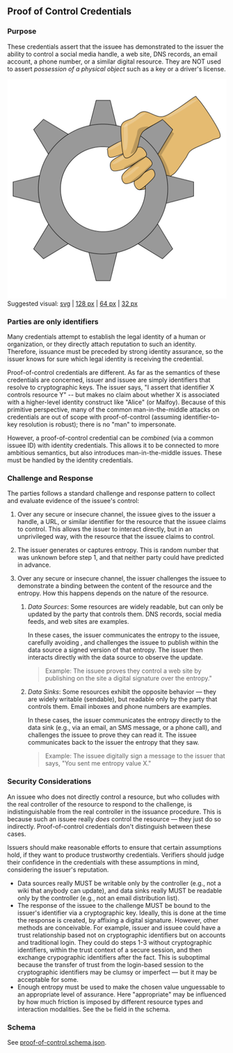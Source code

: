 ## Proof of Control Credentials

### Purpose

These credentials assert that the issuee has demonstrated to the issuer the ability to control a social media handle, a web site, DNS records, an email account, a phone number, or a similar digital resource. They are NOT used to assert *possession of a physical object* such as a key or a driver's license. 

![suggested proof-of-control visual](proof-of-control-512.png)<br>
Suggested visual: [svg](face-to-face.svg) | [128 px](proof-of-control-128.png) | [64 px](proof-of-control-64.png) | [32 px](proof-of-control-32.png)

### Parties are only identifiers

Many credentials attempt to establish the legal identity of a human or organization, or they directly attach reputation to such an identity. Therefore, issuance must be preceded by strong identity assurance, so the issuer knows for sure which legal identity is receiving the credential.

Proof-of-control credentials are different. As far as the semantics of these credentials are concerned, issuer and issuee are simply identifiers that resolve to cryptographic keys. The issuer says, "I assert that identifier X controls resource Y" -- but makes no claim about whether X is associated with a higher-level identity construct like "Alice" (or Malfoy). Because of this primitive perspective, many of the common man-in-the-middle attacks on credentials are out of scope with proof-of-control (assuming identifier-to-key resolution is robust); there is no "man" to impersonate.

However, a proof-of-control credential can be *combined* (via a common issuee ID) with identity credentials. This allows it to be connected to more ambitious semantics, but also introduces man-in-the-middle issues. These must be handled by the identity credentials.

### Challenge and Response

The parties follows a standard challenge and response pattern to collect and evaluate evidence of the issuee's control:

1. Over any secure or insecure channel, the issuee gives to the issuer a handle, a URL, or similar identifier for the resource that the issuee claims to control. This allows the issuer to interact directly, but in an unprivileged way, with the resource that the issuee claims to control.

2. The issuer generates or captures entropy. This is random number that was unknown before step 1, and that neither party could have predicted in advance.

3. Over any secure or insecure channel, the issuer challenges the issuee to demonstrate a binding between the content of the resource and the entropy. How this happens depends on the nature of the resource.

    1. *Data Sources*: Some resources are widely readable, but can only be updated by the party that controls them. DNS records, social media feeds, and web sites are examples.
   
        In these cases, the issuer communicates the entropy to the issuee, carefully avoiding , and challenges the issuee to publish within the data source a signed version of that entropy. The issuer then interacts directly with the data source to observe the update.

        >Example: The issuee proves they control a web site by publishing on the site a digital signature over the entropy."

   2. *Data Sinks*: Some resources exhibit the opposite behavior &mdash; they are widely writable (sendable), but readable only by the party that controls them. Email inboxes and phone numbers are examples.
   
        In these cases, the issuer communicates the entropy directly to the data sink (e.g., via an email, an SMS message, or a phone call), and challenges the issuee to prove they can read it. The issuee communicates back to the issuer the entropy that they saw.

        >Example: The issuee digitally sign a message to the issuer that says, "You sent me entropy value X."

### Security Considerations

An issuee who does not directly control a resource, but who colludes with the real controller of the resource to respond to the challenge, is indistinguishable from the real controller in the issuance procedure. This is because such an issuee really *does* control the resource &mdash; they just do so indirectly. Proof-of-control credentials don't distinguish between these cases.

Issuers should make reasonable efforts to ensure that certain assumptions hold, if they want to produce trustworthy credentials. Verifiers should judge their confidence in the credentials with these assumptions in mind, considering the issuer's reputation.

* Data sources really MUST be writable only by the controller (e.g., not a wiki that anybody can update), and data sinks really MUST be readable only by the controller (e.g., not an email distribution list).
* The response of the issuee to the challenge MUST be bound to the issuer's identifier via a cryptographic key. Ideally, this is done at the time the response is created, by affixing a digital signature. However, other methods are conceivable. For example, issuer and issuee could have a trust relationship based not on cryptographic identifiers but on accounts and traditional login. They could do steps 1-3 without cryptographic identifiers, within the trust context of a secure session, and then exchange crypographic identifiers after the fact. This is suboptimal because the transfer of trust from the login-based session to the cryptographic identifiers may be clumsy or imperfect &mdash; but it may be acceptable for some.
* Enough entropy must be used to make the chosen value unguessable to an appropriate level of assurance. Here "appropriate" may be influenced by how much friction is imposed by different resource types and interaction modalities. See the `be` field in the schema.

### Schema
See [proof-of-control.schema.json](proof-of-control.schema.json).
